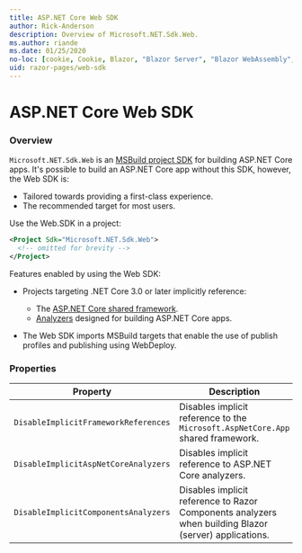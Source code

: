 ```yaml
---
title: ASP.NET Core Web SDK
author: Rick-Anderson
description: Overview of Microsoft.NET.Sdk.Web.
ms.author: riande
ms.date: 01/25/2020
no-loc: [cookie, Cookie, Blazor, "Blazor Server", "Blazor WebAssembly", "Identity", "Let's Encrypt", Razor, SignalR]
uid: razor-pages/web-sdk
---
```


# ASP.NET Core Web SDK

### Overview

`Microsoft.NET.Sdk.Web` is an [MSBuild project SDK](https://docs.microsoft.com/visualstudio/msbuild/how-to-use-project-sdk) for building ASP.NET Core apps. It's possible to build an ASP.NET Core app without this SDK, however, the Web SDK is:

* Tailored towards providing a first-class experience.
* The recommended target for most users.

Use the Web.SDK in a project:

  ```xml
  <Project Sdk="Microsoft.NET.Sdk.Web">
    <!-- omitted for brevity -->
  </Project>
  ```

Features enabled by using the Web SDK:

* Projects targeting .NET Core 3.0 or later implicitly reference:

  * The [ASP.NET Core shared framework](xref:fundamentals/metapackage-app).
  * [Analyzers](/visualstudio/extensibility/getting-started-with-roslyn-analyzers) designed for building ASP.NET Core apps.
* The Web SDK imports MSBuild targets that enable the use of publish profiles and publishing using WebDeploy.

### Properties

| Property | Description |
| -------- | ----------- |
| `DisableImplicitFrameworkReferences` | Disables implicit reference to the `Microsoft.AspNetCore.App` shared framework. |
| `DisableImplicitAspNetCoreAnalyzers` | Disables implicit reference to ASP.NET Core analyzers. |
| `DisableImplicitComponentsAnalyzers` | Disables implicit reference to Razor Components analyzers when building Blazor (server) applications. |

